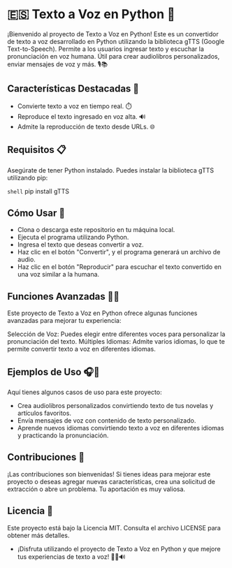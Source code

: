 # 🇪🇸 Texto a Voz en Python 📢

¡Bienvenido al proyecto de Texto a Voz en Python! Este es un convertidor de texto a voz desarrollado en Python utilizando la biblioteca gTTS (Google Text-to-Speech). Permite a los usuarios ingresar texto y escuchar la pronunciación en voz humana. Útil para crear audiolibros personalizados, enviar mensajes de voz y más. 🎙️📚

## Características Destacadas 🌟

- Convierte texto a voz en tiempo real. ⏱️
- Reproduce el texto ingresado en voz alta. 🔊
- Admite la reproducción de texto desde URLs. 🌐

## Requisitos 📋

Asegúrate de tener Python instalado. Puedes instalar la biblioteca gTTS utilizando pip:

`shell`
pip install gTTS

## Cómo Usar 🚀

- Clona o descarga este repositorio en tu máquina local.
- Ejecuta el programa utilizando Python.
- Ingresa el texto que deseas convertir a voz.
- Haz clic en el botón "Convertir", y el programa generará un archivo de audio.
- Haz clic en el botón "Reproducir" para escuchar el texto convertido en una voz similar a la humana.

## Funciones Avanzadas 🚀🔥

Este proyecto de Texto a Voz en Python ofrece algunas funciones avanzadas para mejorar tu experiencia:

Selección de Voz: Puedes elegir entre diferentes voces para personalizar la pronunciación del texto.
Múltiples Idiomas: Admite varios idiomas, lo que te permite convertir texto a voz en diferentes idiomas.

## Ejemplos de Uso 🎧📖

Aquí tienes algunos casos de uso para este proyecto:

- Crea audiolibros personalizados convirtiendo texto de tus novelas y artículos favoritos.
- Envía mensajes de voz con contenido de texto personalizado.
- Aprende nuevos idiomas convirtiendo texto a voz en diferentes idiomas y practicando la pronunciación.

## Contribuciones 🤝

¡Las contribuciones son bienvenidas! Si tienes ideas para mejorar este proyecto o deseas agregar nuevas características, crea una solicitud de extracción o abre un problema. Tu aportación es muy valiosa.

## Licencia 📜

Este proyecto está bajo la Licencia MIT. Consulta el archivo LICENSE para obtener más detalles.

* ¡Disfruta utilizando el proyecto de Texto a Voz en Python y que mejore tus experiencias de texto a voz! 📢🎉🔊

 
